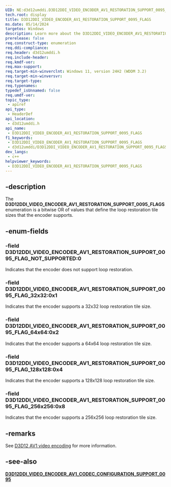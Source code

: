 ```yaml
---
UID: NE:d3d12umddi.D3D12DDI_VIDEO_ENCODER_AV1_RESTORATION_SUPPORT_0095_FLAGS
tech.root: display
title: D3D12DDI_VIDEO_ENCODER_AV1_RESTORATION_SUPPORT_0095_FLAGS
ms.date: 05/14/2024
targetos: Windows
description: Learn more about the D3D12DDI_VIDEO_ENCODER_AV1_RESTORATION_SUPPORT_0095_FLAGS enumeration.
prerelease: false
req.construct-type: enumeration
req.ddi-compliance: 
req.header: d3d12umddi.h
req.include-header: 
req.kmdf-ver: 
req.max-support: 
req.target-min-winverclnt: Windows 11, version 24H2 (WDDM 3.2)
req.target-min-winversvr: 
req.target-type: 
req.typenames: 
typedef_isUnnamed: false
req.umdf-ver: 
topic_type:
 - apiref
api_type:
 - HeaderDef
api_location:
 - d3d12umddi.h
api_name:
 - D3D12DDI_VIDEO_ENCODER_AV1_RESTORATION_SUPPORT_0095_FLAGS
f1_keywords:
 - D3D12DDI_VIDEO_ENCODER_AV1_RESTORATION_SUPPORT_0095_FLAGS
 - d3d12umddi/D3D12DDI_VIDEO_ENCODER_AV1_RESTORATION_SUPPORT_0095_FLAGS
dev_langs:
 - c++
helpviewer_keywords:
 - D3D12DDI_VIDEO_ENCODER_AV1_RESTORATION_SUPPORT_0095_FLAGS
---
```


## -description

The **D3D12DDI_VIDEO_ENCODER_AV1_RESTORATION_SUPPORT_0095_FLAGS** enumeration is a bitwise OR of values that define the loop restoration tile sizes that the encoder supports.

## -enum-fields

### -field D3D12DDI_VIDEO_ENCODER_AV1_RESTORATION_SUPPORT_0095_FLAG_NOT_SUPPORTED:0

Indicates that the encoder does not support loop restoration.

### -field D3D12DDI_VIDEO_ENCODER_AV1_RESTORATION_SUPPORT_0095_FLAG_32x32:0x1

Indicates that the encoder supports a 32x32 loop restoration tile size.

### -field D3D12DDI_VIDEO_ENCODER_AV1_RESTORATION_SUPPORT_0095_FLAG_64x64:0x2

Indicates that the encoder supports a 64x64 loop restoration tile size.

### -field D3D12DDI_VIDEO_ENCODER_AV1_RESTORATION_SUPPORT_0095_FLAG_128x128:0x4

Indicates that the encoder supports a 128x128 loop restoration tile size.

### -field D3D12DDI_VIDEO_ENCODER_AV1_RESTORATION_SUPPORT_0095_FLAG_256x256:0x8

Indicates that the encoder supports a 256x256 loop restoration tile size.

## -remarks

See [D3D12 AV1 video encoding](/windows-hardware/drivers/display/video-encoding-d3d12-av1) for more information.

## -see-also

[**D3D12DDI_VIDEO_ENCODER_AV1_CODEC_CONFIGURATION_SUPPORT_0095**](ns-d3d12umddi-d3d12ddi_video_encoder_av1_codec_configuration_support_0095.md)
